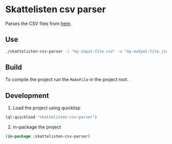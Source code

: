 # Skattelisten csv parser

Parses the CSV files from [here](https://www.sktst.dk/aktuelt/skatteoplysninger-for-selskaber/).

## Use

```sh
./skattelisten-csv-parser -i "my-input-file.csv" -o "my-output-file.json"
```

## Build

To compile the project run the `MakeFile` in the project root.

## Development

1. Load the project using quicklisp

```lisp
(ql:quickload "skattelisten-csv-parser")
```

2. in-package the project
```lisp
(in-package :skattelisten-csv-parser)
```
